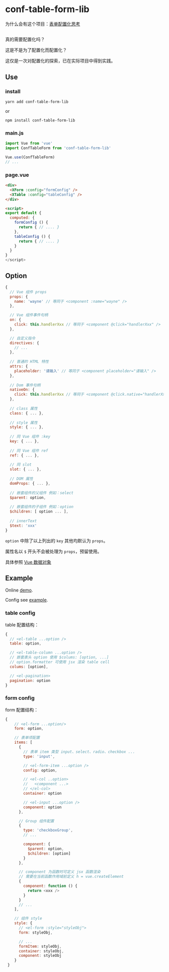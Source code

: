 # conf-table-form-lib

为什么会有这个项目：[表单配置化思考](https://zowiegong.com/posts/Thinking%20about%20configurable%20from.html)


## 

真的需要配置化吗？

这是不是为了配置化而配置化？

这仅是一次对配置化的探索，已在实际项目中得到实践。


## Use

### install

`yarn add conf-table-form-lib`

or 

`npm install conf-table-form-lib`


### main.js

```javascript
import Vue from 'vue'
import ConfTableForm from 'conf-table-form-lib'

Vue.use(ConfTableForm)
// ...
```

### page.vue

```html
<div>
  <XForm :config="formConfig" />
  <XTable :config="tableConfig" />
</div>

<script>
export default {
  computed: {
    formConfig () {
      return { // .... }
    },
    tableConfig () {
      return { // .... }
    }
  }
}
</script>
```


## Option


```javascript
{
  // Vue 组件 props
  props: {
    name: 'wayne' // 等同于 <component :name="wayne" />
  },

  // Vue 组件事件句柄
  on: {
    click: this.handlerXxx // 等同于 <component @click="handlerXxx" />
  },

  // 自定义指令
  directives: {
    // ...
  },
  
  // 普通的 HTML 特性
  attrs: {
    placeholder: '请输入' // 等同于 <component placeholder="请输入" />
  },
  
  // Dom 事件句柄
  nativeOn: {
    click: this.handlerXxx // 等同于 <component @click.native="handlerXxx" />
  },
  
  // class 属性
  class: { ... },
  
  // style 属性
  style: { ... },
  
  // 同 Vue 组件 :key
  key: { ... },
  
  // 同 Vue 组件 ref
  ref: { ... },
  
  // 同 slot
  slot: { ... },
  
  // DOM 属性
  domProps: { ... },
  
  // 嵌套组件的父组件 例如：select
  $parent: option,
  
  // 嵌套组件的子组件 例如：option
  $children: [ option ... ],
  
  // innerText
  $text: 'xxx'
}
```

`option` 中除了以上列出的 `key` 其他均默认为 `props`。

属性名以 `$` 开头不会被处理为 `props`，预留使用。

具体参照 [Vue 数据对象](https://cn.vuejs.org/v2/guide/render-function.html#%E6%B7%B1%E5%85%A5%E6%95%B0%E6%8D%AE%E5%AF%B9%E8%B1%A1)


## Example

Online [demo](https://maggie-wayne.github.io/conf-table-form-lib/).

Config see [example](https://github.com/maggie-wayne/conf-table-form-lib/tree/master/src/conf).


### table config

table 配置结构：

```javascript
{
  // <el-table ...option />
  table: option,

  // <el-table-column ...option />
  // 嵌套表头 option 使用 $colums: [option, ...]
  // option.formatter 可使用 jsx 渲染 table cell
  colums: [option],

  // <el-pagination>
  pagination: option
}
```


### form config

form 配置结构：

```javascript
{
    // <el-form ...option/>
    form: option,

    // 表单项配置
    items: [
      {
        // 表单 item 类型 input、select、radio、checkbox ...
        type: 'input',

        // <el-form-item ...option />
        config: option,

        // <el-col ..option>
        //   <component ...>
        // </el-col>
        container: option

        // <el-input ...option />
        component: option
      },

      // Group 组件配置
      {
        type: 'checkboxGroup',
        // ...

        component: {
          $parent: option,
          $children: [option]
        }
      },

      // component 为函数时可定义 jsx 函数渲染
      // 需要在当前函数作用域前定义 h = vue.createElement
      {
        component: function () {
          return <xxx />
        }
      }
      // ...
    ],

    // 组件 style
    style: {
      // <el-form :style="styleObj">
      form: styleObj,

      // ...
      formItem: styleObj,
      container: styleObj,
      component: styleObj
    }
 }
```
